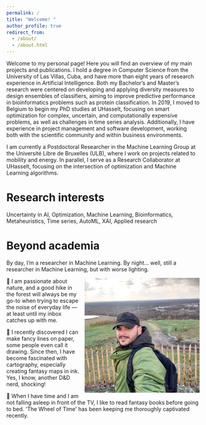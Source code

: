 ```yaml
---
permalink: /
title: "Welcome! "
author_profile: true
redirect_from:
  - /about/
  - /about.html
---
```


Welcome to my personal page! Here you will find an overview of my main projects and publications. I hold a degree in Computer Science from the University of Las Villas, Cuba, and have more than eight years of research experience in Artificial Intelligence. Both my Bachelor’s and Master’s research were centered on developing and applying diversity measures to design ensembles of classifiers, aiming to improve predictive performance in bioinformatics problems such as protein classification. In 2019, I moved to Belgium to begin my PhD studies at UHasselt, focusing on smart optimization for complex, uncertain, and computationally expensive problems, as well as challenges in time series analysis. Additionally, I have experience in project management and software development, working both with the scientific community and within business environments.  

I am currently a Postdoctoral Researcher in the Machine Learning Group at the Université Libre de Bruxelles (ULB), where I work on projects related to mobility and energy. In parallel, I serve as a Research Collaborator at UHasselt, focusing on the intersection of optimization and Machine Learning algorithms.

Research interests
======

Uncertainty in AI, Optimization, Machine Learning, Bioinformatics, Metaheuristics, Time series, AutoML, XAI, Applied research

Beyond academia
======

By day, I’m a researcher in Machine Learning. By night... well, still a researcher in Machine Learning, but with worse lighting.

<img src="images/me_hiking.jpg" alt="Waterschei" style="float: right; margin: 0 0 10px 10px; width: 300px;">

:evergreen_tree: I am passionate about nature, and a good hike in the forest will always be my go-to when trying to escape the noise of everyday life — at least until my inbox catches up with me.

:art: I recently discovered I can make fancy lines on paper, some people even call it drawing. Since then, I have become fascinated with cartography, especially creating fantasy maps in ink. Yes, I know, another D&D nerd, shocking!  

:book: When I have time and I am not falling asleep in front of the TV, I like to read fantasy books before going to bed. 'The Wheel of Time' has been keeping me thoroughly captivated recently.
